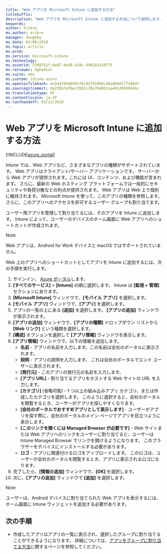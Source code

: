 ```yaml
---
title: "Web アプリを Microsoft Intune に追加する方法"
titleSuffix: 
description: "Web アプリを Microsoft Intune に追加する方法について説明します。"
keywords: 
author: Erikre
ms.author: erikre
manager: dougeby
ms.date: 03/08/2018
ms.topic: article
ms.prod: 
ms.service: microsoft-intune
ms.technology: 
ms.assetid: 5f08752f-0e87-4ad9-a34c-4991b3150775
ms.reviewer: mghadial
ms.suite: ems
ms.custom: intune-azure
ms.openlocfilehash: ecb44f8b98501f6c82f91994cd8a06b8177208d7
ms.sourcegitcommit: 8a235b7af6ec3932c29a76d0b1aa481d983054bc
ms.translationtype: HT
ms.contentlocale: ja-JP
ms.lasthandoff: 03/12/2018
---
```

# <a name="how-to-add-web-apps-to-microsoft-intune"></a>Web アプリを Microsoft Intune に追加する方法

[!INCLUDE[azure_portal](./includes/azure_portal.md)]

Intune では、Web アプリなど、さまざまなアプリの種類がサポートされています。 Web アプリはクライアント/サーバー アプリケーションです。 サーバーから Web アプリが提供されます。これには UI、コンテンツ、および機能が含まれます。 さらに、最新の Web ホスティング プラットフォームでは一般的にセキュリティや負荷分散などの利点が提供されます。 Web アプリは Web 上で個別に維持されます。 Microsoft Intune を使って、このアプリの種類を参照します。 さらに、このアプリへのアクセスを許可するユーザー グループも割り当てます。 

ユーザー用アプリを管理して割り当てるには、そのアプリを Intune に追加します。 Intune によって、ユーザーのデバイスのホーム画面に Web アプリへのショートカットが作成されます。

> [!Note]
> Web アプリは、Android for Work デバイスと macOS ではサポートされていません。

Web 上のアプリへのショートカットとしてアプリを Intune に追加するには、次の手順を実行します。

1. サインイン、 [Azure ポータル](https://portal.azure.com)します。
2. **[すべてのサービス]** > **[Intune]** の順に選択します。 Intune は **[監視 + 管理]** セクションにあります。
3. **[Microsoft Intune]** ウィンドウで、**[モバイル アプリ]** を選択します。
4. **[モバイル アプリ]** ウィンドウで、**[アプリ]** を選択します。
5. アプリの一覧の上にある **[追加]** を選択します。 **[アプリの追加]** ウィンドウが表示されます。
6. **[アプリの追加]** ウィンドウで、**[アプリの種類]** ドロップダウン リストから **[Web リンク]** という種類を選択します。
7. **[構成]** オプションを選択して **[アプリ情報]** ウィンドウを表示します。
8. **[アプリ情報]** ウィンドウで、以下の情報を追加します。
    - **名前** - アプリの名前を入力します。この名前は会社のポータルに表示されます。
    - **説明** - アプリの説明を入力します。 これは会社のポータルでエンド ユーザーに表示されます。
    - **[発行元]** - このアプリの発行元の名前を入力します。
    - **[アプリ URL]** - 割り当てるアプリをホストする Web サイトの URL を入力します。
    - **[カテゴリ]** (省略可能) - 1 つ以上の組み込みアプリ カテゴリ、または作成したカテゴリを選択します。 このように選択すると、会社のポータルを閲覧するとき、ユーザーがアプリを探しやすくなります。
    - **[会社のポータルでおすすめアプリとして表示します]** - ユーザーがアプリを探す際に、会社のポータルのメイン ページでアプリを目立つように表示します。
    - **[このリンクを開くには Managed Browser が必要です]** - Web サイトまたは Web アプリへのリンクをユーザーに割り当てると、ユーザーは Intune Managed Browser でリンクを開けるようになります。 このブラウザーをデバイスにインストールする必要があります。
    - **ロゴ** - アプリに関連付けるロゴをアップロードします。 このロゴは、ユーザーが会社のポータルを閲覧するとき、アプリに表示されるロゴになります。
9. 完了したら、**[情報の追加]** ウィンドウで、**[OK]** を選択します。
10. 次に、**[アプリの追加]** ウィンドウで **[追加]** を選択します。

> [!Note]
> ユーザーは、Android デバイスに割り当てられた Web アプリを表示するには、ホーム画面に Intune ウィジェットを追加する必要があります。

## <a name="next-steps"></a>次の手順

- 作成したアプリはアプリの一覧に表示され、選択したグループに割り当てることができるようになります。 詳細については、[アプリをグループに割り当てる方法](apps-deploy.md)に関するページを参照してください。